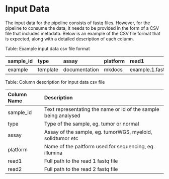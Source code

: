 
# Input Data

The input data for the pipeline consists of fastq files. However, for the pipeline to consume the data, it needs to be provided in the form of a CSV
file that includes metadata. Below is an example of the CSV file format that is expected, along with a detailed description of each column.

Table: Example input data csv file format

<table class="table table-striped table-hover table-condensed table-responsive" style="width: auto !important; margin-left: auto; margin-right: auto;">
 <thead>
  <tr>
   <th style="text-align:left;"> sample_id </th>
   <th style="text-align:left;"> type </th>
   <th style="text-align:left;"> assay </th>
   <th style="text-align:left;"> platform </th>
   <th style="text-align:left;"> read1 </th>
   <th style="text-align:left;"> read2 </th>
  </tr>
 </thead>
<tbody>
  <tr>
   <td style="text-align:left;"> example </td>
   <td style="text-align:left;"> template </td>
   <td style="text-align:left;"> documentation </td>
   <td style="text-align:left;"> mkdocs </td>
   <td style="text-align:left;"> example.1.fastq.gz </td>
   <td style="text-align:left;"> example.2.fastq.gz </td>
  </tr>
</tbody>
</table>Table: Column description for input data csv file

<table class="table table-striped table-hover table-condensed table-responsive" style="width: auto !important; margin-left: auto; margin-right: auto;">
 <thead>
  <tr>
   <th style="text-align:left;"> Column Name </th>
   <th style="text-align:left;"> Description </th>
  </tr>
 </thead>
<tbody>
  <tr>
   <td style="text-align:left;"> sample_id </td>
   <td style="text-align:left;"> Text representating the name or id of the sample being analysed </td>
  </tr>
  <tr>
   <td style="text-align:left;"> type </td>
   <td style="text-align:left;"> Type of the sample, eg. tumor or normal </td>
  </tr>
  <tr>
   <td style="text-align:left;"> assay </td>
   <td style="text-align:left;"> Assay of the sample, eg. tumorWGS, myeloid, solidtumor etc </td>
  </tr>
  <tr>
   <td style="text-align:left;"> platform </td>
   <td style="text-align:left;"> Name of the paltform used for sequencing, eg. illumina </td>
  </tr>
  <tr>
   <td style="text-align:left;"> read1 </td>
   <td style="text-align:left;"> Full path to the read 1 fastq file </td>
  </tr>
  <tr>
   <td style="text-align:left;"> read2 </td>
   <td style="text-align:left;"> Full path to the read 2 fastq file </td>
  </tr>
</tbody>
</table>
